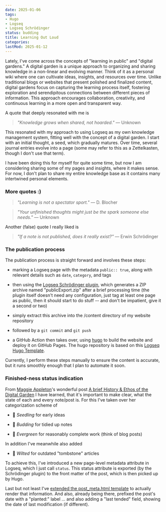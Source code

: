 ```yaml
---
date: 2025-01-06
tags:
- Hugo
- Logseq
- Logseq Schrödinger
status: budding
title: Learning Out Loud
categories:
lastMod: 2025-01-12
---
```

Lately, I've come across the concepts of "learning in public" and "digital gardens." A digital garden is a unique approach to organizing and sharing knowledge in a non-linear and evolving manner. Think of it as a personal wiki where one can cultivate ideas, insights, and resources over time. Unlike traditional blogs or websites that present polished and finalized content, digital gardens focus on capturing the learning process itself, fostering exploration and serendipitous connections between different pieces of information. This approach encourages collaboration, creativity, and continuous learning in a more open and transparent way.

A quote that deeply resonated with me is

> *"Knowledge grows when shared, not hoarded."*  — Unknown

This resonated with my approach to using Logseq as my own knowledge management system, fitting well with the concept of a digital garden. I start with an initial thought, a seed, which gradually matures. Over time, several journal entries evolve into a page (some may refer to this as a Zettelkasten, though I don't use that term).

I have been doing this for myself for quite some time, but now I am considering sharing some of my pages and insights, where it makes sense. For now, I don't plan to share my entire knowledge base as it contains many intertwined personal elements.

### More quotes :)

> *"Learning is not a spectator sport."* — D. Blocher

> *"Your unfinished thoughts might just be the spark someone else needs."* — Unknown

Another (false) quote I really liked is

> *"If a note is not published, does it really exist?"* — Erwin Schrödinger

### The publication process

The publication process is straight forward and involves these steps:

  + marking a Logseq page with the metadata `public:: true`, along with relevant details such as `date`, `category`, and tags

  + then using the [Logseq Schrödinger plugin](https://github.com/sawhney17/logseq-schrodinger), which generates a ZIP archive named "publicExport.zip" after a brief processing time (the plugin itself doesn't need any configuration, just tag at least one page as public, then it should start to do stuff -- and don't be impatient, give it a second or two)

  + simply extract this archive into the /content directory of my website repository

  + followed by a `git commit` and `git push`

  + a GitHub Action then takes over, using [hugo](https://gohugo.io/) to build the website and deploy it on GitHub Pages. The hugo repository is based on this [Logseq Hugo Template](https://github.com/CharlesChiuGit/Logseq-Hugo-Template).

Currently, I perform these steps manually to ensure the content is accurate, but it runs smoothly enough that I plan to automate it soon.

### Finished-ness status indication

From [Maggie Appleton](https://maggieappleton.com/)'s wonderful post [A brief History & Ethos of the Digital Garden](https://maggieappleton.com/garden-history) I have learned, that it's important to make clear, what the state of each and every note/post is. For this I've taken over her categorization scheme of

  + 🌱 *Seedling* for early ideas

  + 🌿 *Budding* for tidied up notes

  + 🌳 *Evergreen* for reasonably complete work (think of blog posts)

In addition I've meanwhile also added

  + 🥀 *Wilted* for outdated "tombstone" articles

To achieve this, I've introduced a new page-level metadata attribute in Logseq, which I just call `status`. This status attribute is exported (by the Schrödinger plugin) to the front matter of the post, which is then picked up by Hugo.

Last but not least I've [extended the post_meta.html template](https://github.com/stesie/stesie.github.com/blob/main/layouts/partials/post_meta.html#L5) to actually render that information. And also, already being there, prefixed the post's date with a "planted:" label ... and also adding a "last tended" field, showing the date of last modification (if different).
